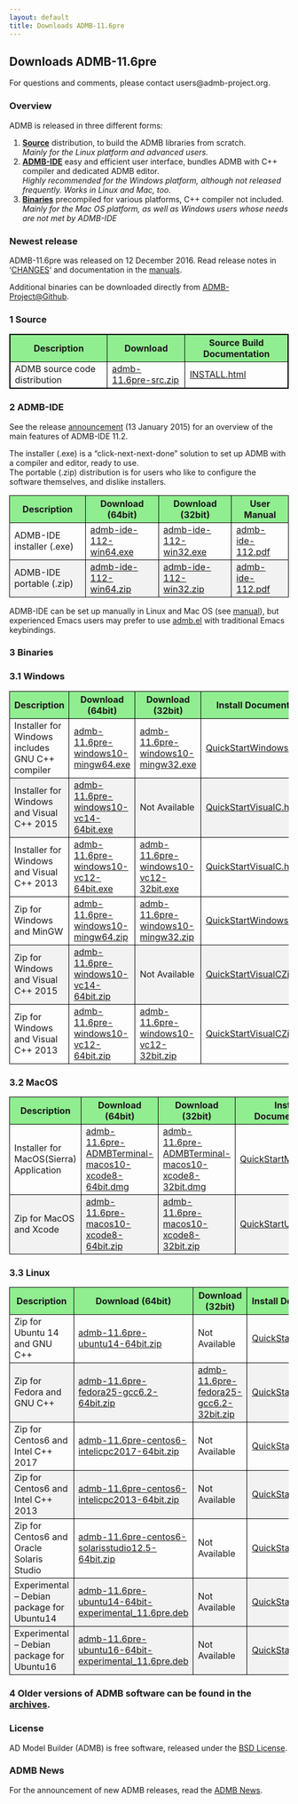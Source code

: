 ```yaml
---
layout: default
title: Downloads ADMB-11.6pre
---
```

<h2>Downloads ADMB-11.6pre</h2>

<p>For questions and comments, please contact users@admb-project.org.</p>
<h3>Overview</h3>
<p>ADMB is released in three different forms:</p>
<ol>
<li><a href="#source"><strong>Source</strong></a> distribution, to build the ADMB libraries from scratch.<br />
<em>Mainly for the Linux platform and advanced users.</em></li>
<li><a href="#admb-ide"><strong>ADMB-IDE</strong></a> easy and efficient user interface, bundles ADMB with C++ compiler and dedicated ADMB editor.<br />
<em>Highly recommended for the Windows platform, although not released frequently. Works in Linux and Mac, too.</em></li>
<li><a href="#binaries"><strong>Binaries</strong></a> precompiled for various platforms, C++ compiler not included.<br />
<em>Mainly for the Mac OS platform, as well as Windows users whose needs are not met by ADMB-IDE</em></li>
</ol>
<h3>Newest release</h3>
<p>ADMB-11.6pre was released on 12 December 2016.  Read release notes in &#8216;<a href="CHANGES.html">CHANGES</a>&#8216; and documentation in the <a href="https://github.com/admb-project/admb/releases/tag/admb-11.6pre/">manuals</a>.</p>
<p>Additional binaries can be downloaded directly from <a href="https://github.com/admb-project/admb/releases/tag/admb-11.6pre/">ADMB-Project@Github</a>.</p>
<h3><a name="source"></a>1  Source</h3>
<table style="border: 1px solid black;">
<tbody>
<tr>
<th style="background-color: lightgreen;border: 1px solid black;">Description</th>
<th style="background-color: lightgreen;border: 1px solid black;">Download</th>
<th style="background-color: lightgreen;border: 1px solid black;">Source Build Documentation</th>
</tr>
<tr>
<td style="border: 1px solid black;">ADMB source code distribution</td>
<td style="border: 1px solid black;"><a href="https://github.com/admb-project/admb/releases/download/admb-11.6pre/admb-11.6pre-src.zip">admb-11.6pre-src.zip</a></td>
<td style="border: 1px solid black;"><a href="INSTALL.html">INSTALL.html</a></td>
</tr>
</tbody>
</table>
<h3><a name="admb-ide"></a>2  ADMB-IDE</h3>
<p>See the release <a href="http://www.admb-project.org/2015/07/13/ADMB-IDE-11.2-released.html">announcement</a> (13 January 2015) for an overview of the main features of ADMB-IDE 11.2.</p>
<p>The installer (.exe) is a &#8220;click-next-next-done&#8221; solution to set up ADMB with a compiler and editor, ready to use.<br />
The portable (.zip) distribution is for users who like to configure the software themselves, and dislike installers.</p>
<table class="grid listing" summary="ADMB-IDE">
<tbody>
<tr>
<th style="background-color: lightgreen;border: 1px solid black;">Description</th>
<th style="background-color: lightgreen;border: 1px solid black;">Download (64bit)</th>
<th style="background-color: lightgreen;border: 1px solid black;">Download (32bit)</th>
<th style="background-color: lightgreen;border: 1px solid black;">User Manual</th>
</tr>
<tr>
<td style="border: 1px solid black;">ADMB-IDE installer (.exe)</td>
<td style="border: 1px solid black;"><a href="http://ftp.admb-project.org/admb-11.2/admb-ide-112-win64.exe">admb-ide-112-win64.exe</a></td>
<td style="border: 1px solid black;"><a href="http://ftp.admb-project.org/admb-11.2/admb-ide-112-win32.exe">admb-ide-112-win32.exe</a></td>
<td style="border: 1px solid black;"><a class="internal-link" href="/tools/admb-ide/manual.pdf">admb-ide-112.pdf</a></td>
</tr>
<tr>
<td style="background-color: #f2f2f2;border: 1px solid black;">ADMB-IDE portable (.zip)</td>
<td style="background-color: #f2f2f2;border: 1px solid black;"><a href="http://ftp.admb-project.org/admb-11.2/admb-ide-112-win64.zip">admb-ide-112-win64.zip</a></td>
<td style="background-color: #f2f2f2;border: 1px solid black;"><a href="http://ftp.admb-project.org/admb-11.2/admb-ide-112-win32.zip">admb-ide-112-win32.zip</a></td>
<td style="background-color: #f2f2f2;border: 1px solid black;"><a class="internal-link" href="/tools/admb-ide/manual.pdf">admb-ide-112.pdf</a></td>
</tr>
</tbody>
</table>
<p>ADMB-IDE can be set up manually in Linux and Mac OS (see <a class="internal-link" href="/tools/admb-ide/manual.pdf">manual</a>), but experienced Emacs users may prefer to use <a class="internal-link" href="/tools/editors/emacs/admb.el">admb.el</a> with traditional Emacs keybindings.</p>
<h3><a name="binaries"></a>3 Binaries</h3>
<h3>3.1  Windows</h3>
<table class="grid listing">
<tbody>
<tr>
<th style="background-color: lightgreen;border: 1px solid black;">Description</th>
<th style="background-color: lightgreen;border: 1px solid black;">Download (64bit)</th>
<th style="background-color: lightgreen;border: 1px solid black;">Download (32bit)</th>
<th style="background-color: lightgreen;border: 1px solid black;">Install Documentation</th>
</tr>
<tr>
<td style="border: 1px solid black;">Installer for Windows includes GNU C++ compiler</td>
<td style="border: 1px solid black;"><a href="https://github.com/admb-project/admb/releases/download/admb-11.6pre/admb-11.6pre-windows10-mingw64.exe">admb-11.6pre-windows10-mingw64.exe</a></td>
<td style="border: 1px solid black;"><a href="https://github.com/admb-project/admb/releases/download/admb-11.6pre/admb-11.6pre-windows10-mingw32.exe">admb-11.6pre-windows10-mingw32.exe</a></td>
<td style="border: 1px solid black;"><a href="QuickStartWindows.html">QuickStartWindows.html</a></td>
</tr>
<tr>
<td style="background-color: #f2f2f2;border: 1px solid black;">Installer for Windows and Visual C++ 2015</td>
<td style="background-color: #f2f2f2;border: 1px solid black;"><a href="https://github.com/admb-project/admb/releases/download/admb-11.6pre/admb-11.6pre-windows10-vc14-64bit.exe">admb-11.6pre-windows10-vc14-64bit.exe</a></td>
<td style="background-color: #f2f2f2;border: 1px solid black;">Not Available</td>
<td style="background-color: #f2f2f2;border: 1px solid black;"><a href="QuickStartVisualC.html">QuickStartVisualC.html</a></td>
</tr>
<tr>
<td style="border: 1px solid black;">Installer for Windows and Visual C++ 2013</td>
<td style="border: 1px solid black;"><a href="https://github.com/admb-project/admb/releases/download/admb-11.6pre/admb-11.6pre-windows10-vc12-64bit.exe">admb-11.6pre-windows10-vc12-64bit.exe</a></td>
<td style="border: 1px solid black;"><a href="https://github.com/admb-project/admb/releases/download/admb-11.6pre/admb-11.6pre-windows10-vc12-32bit.exe">admb-11.6pre-windows10-vc12-32bit.exe</a></td>
<td style="border: 1px solid black;"><a href="QuickStartVisualC.html">QuickStartVisualC.html</a></td>
</tr>
<tr>
<td style="border: 1px solid black;">Zip for Windows and MinGW</td>
<td style="border: 1px solid black;"><a href="https://github.com/admb-project/admb/releases/download/admb-11.6pre/admb-11.6pre-windows10-mingw64.zip">admb-11.6pre-windows10-mingw64.zip</a></td>
<td style="border: 1px solid black;"><a href="https://github.com/admb-project/admb/releases/download/admb-11.6pre/admb-11.6pre-windows10-mingw32.zip">admb-11.6pre-windows10-mingw32.zip</a></td>
<td style="border: 1px solid black;"><a href="QuickStartWindowsZip.html">QuickStartWindowsZip.html</a></td>
</tr>
<tr>
<td style="background-color: #f2f2f2;border: 1px solid black;">Zip for Windows and Visual C++ 2015</td>
<td style="background-color: #f2f2f2;border: 1px solid black;"><a href="https://github.com/admb-project/admb/releases/download/admb-11.6pre/admb-11.6pre-windows10-vc14-64bit.zip">admb-11.6pre-windows10-vc14-64bit.zip</a></td>
<td style="background-color: #f2f2f2;border: 1px solid black;">Not Available</td>
<td style="background-color: #f2f2f2;border: 1px solid black;"><a href="QuickStartVisualCZip.html">QuickStartVisualCZip.html</a></td>
</tr>
<tr>
<td style="border: 1px solid black;">Zip for Windows and Visual C++ 2013</td>
<td style="border: 1px solid black;"><a href="https://github.com/admb-project/admb/releases/download/admb-11.6pre/admb-11.6pre-windows10-vc12-64bit.zip">admb-11.6pre-windows10-vc12-64bit.zip</a></td>
<td style="border: 1px solid black;"><a href="https://github.com/admb-project/admb/releases/download/admb-11.6pre/admb-11.6pre-windows10-vc12-32bit.zip">admb-11.6pre-windows10-vc12-32bit.zip</a></td>
<td style="border: 1px solid black;"><a href="QuickStartVisualCZip.html">QuickStartVisualCZip.html</a></td>
</tr>
</tbody>
</table>
<h3>3.2  MacOS</h3>
<table class="grid listing">
<tbody>
<tr>
<th style="background-color: lightgreen;border: 1px solid black;">Description</th>
<th style="background-color: lightgreen;border: 1px solid black;">Download (64bit)</th>
<th style="background-color: lightgreen;border: 1px solid black;">Download (32bit)</th>
<th style="background-color: lightgreen;border: 1px solid black;">Install Documentation</th>
</tr>
<tr>
<td style="border: 1px solid black;">Installer for MacOS(Sierra) Application</td>
<td style="border: 1px solid black;"><a href="https://github.com/admb-project/admb/releases/download/admb-11.6pre/admb-11.6pre-ADMBTerminal-macos10-xcode8-64bit.dmg">admb-11.6pre-ADMBTerminal-macos10-xcode8-64bit.dmg</a></td>
<td style="border: 1px solid black;"><a href="https://github.com/admb-project/admb/releases/download/admb-11.6pre/admb-11.6pre-ADMBTerminal-macos10-xcode8-32bit.dmg">admb-11.6pre-ADMBTerminal-macos10-xcode8-32bit.dmg</a></td>
<td style="border: 1px solid black;"><a href="QuickStartMacOS.html">QuickStartMacOS.html</a></td>
</tr>
<tr>
<td style="background-color: #f2f2f2;border: 1px solid black;">Zip for MacOS and Xcode</td>
<td style="background-color: #f2f2f2;border: 1px solid black;"><a href="https://github.com/admb-project/admb/releases/download/admb-11.6pre/admb-11.6pre-macos10-xcode8-64bit.zip">admb-11.6pre-macos10-xcode8-64bit.zip</a></td>
<td style="background-color: #f2f2f2;border: 1px solid black;"><a href="https://github.com/admb-project/admb/releases/download/admb-11.6pre/admb-11.6pre-macos10-xcode8-32bit.zip">admb-11.6pre-macos10-xcode8-32bit.zip</a></td>
<td style="background-color: #f2f2f2;border: 1px solid black;"><a href="QuickStartUnix.html">QuickStartUnix.html</a></td>
</tr>
</tbody>
</table>
<h3>3.3  Linux</h3>
<table class="grid listing">
<tbody>
<tr>
<th style="background-color: lightgreen;border: 1px solid black;">Description</th>
<th style="background-color: lightgreen;border: 1px solid black;">Download (64bit)</th>
<th style="background-color: lightgreen;border: 1px solid black;">Download (32bit)</th>
<th style="background-color: lightgreen;border: 1px solid black;">Install Documentation</th>
</tr>
<tr>
<td style="border: 1px solid black;">Zip for Ubuntu 14 and GNU C++</td>
<td style="border: 1px solid black;"><a href="https://github.com/admb-project/admb/releases/download/admb-11.6pre/admb-11.6pre-ubuntu14-64bit.zip">admb-11.6pre-ubuntu14-64bit.zip</a></td>
<td style="border: 1px solid black;">Not Available</td>
<td style="border: 1px solid black;"><a href="QuickStartUnix.html">QuickStartUnix.html</a></td>
</tr>
<tr>
<td style="background-color: #f2f2f2;border: 1px solid black;">Zip for Fedora and GNU C++</td>
<td style="background-color: #f2f2f2;border: 1px solid black;"><a href="https://github.com/admb-project/admb/releases/download/admb-11.6pre/admb-11.6pre-fedora25-gcc6.2-64bit.zip">admb-11.6pre-fedora25-gcc6.2-64bit.zip</a></td>
<td style="background-color: #f2f2f2;border: 1px solid black;"><a href="https://github.com/admb-project/admb/releases/download/admb-11.6pre/admb-11.6pre-fedora25-gcc6.2-32bit.zip">admb-11.6pre-fedora25-gcc6.2-32bit.zip</a></td>
<td style="background-color: #f2f2f2;border: 1px solid black;"><a href="QuickStartUnix.html">QuickStartUnix.html</a></td>
</tr>
<tr>
<td style="border: 1px solid black;">Zip for Centos6 and Intel C++ 2017</td>
<td style="border: 1px solid black;"><a href="https://github.com/admb-project/admb/releases/download/admb-11.6pre/admb-11.6pre-centos6-intelicpc2017-64bit.zip">admb-11.6pre-centos6-intelicpc2017-64bit.zip</a></td>
<td style="border: 1px solid black;">Not Available</td>
<td style="border: 1px solid black;"><a href="QuickStartUnix.html">QuickStartUnix.html</a></td>
</tr>
<tr>
<td style="background-color: #f2f2f2;border: 1px solid black;">Zip for Centos6 and Intel C++ 2013</td>
<td style="background-color: #f2f2f2;border: 1px solid black;"><a href="https://github.com/admb-project/admb/releases/download/admb-11.6pre/admb-11.6pre-centos6-intelicpc2013-64bit.zip">admb-11.6pre-centos6-intelicpc2013-64bit.zip</a></td>
<td style="background-color: #f2f2f2;border: 1px solid black;">Not Available</td>
<td style="background-color: #f2f2f2;border: 1px solid black;"><a href="QuickStartUnix.html">QuickStartUnix.html</a></td>
</tr>
<tr>
<td style="border: 1px solid black;">Zip for Centos6 and Oracle Solaris Studio</td>
<td style="border: 1px solid black;"><a href="https://github.com/admb-project/admb/releases/download/admb-11.6pre/admb-11.6pre-centos6-solarisstudio12.5-64bit.zip">admb-11.6pre-centos6-solarisstudio12.5-64bit.zip</a></td>
<td style="border: 1px solid black;">Not Available</td>
<td style="border: 1px solid black;"><a href="QuickStartUnix.html">QuickStartUnix.html</a></td>
</tr>
<tr>
<td style="background-color: #f2f2f2;border: 1px solid black;">Experimental &#8211; Debian package for Ubuntu14</td>
<td style="background-color: #f2f2f2;border: 1px solid black;"><a href="https://github.com/admb-project/admb/releases/download/admb-11.6pre/admb-11.6pre-ubuntu14-64bit_11.6pre.deb">admb-11.6pre-ubuntu14-64bit-experimental_11.6pre.deb</a></td>
<td style="background-color: #f2f2f2;border: 1px solid black;">Not Available</td>
<td style="background-color: #f2f2f2;border: 1px solid black;"><a href="QuickStartUbuntu.html">QuickStartUbuntu.html</a></td>
</tr>
<tr>
<td style="background-color: #f2f2f2;border: 1px solid black;">Experimental &#8211; Debian package for Ubuntu16</td>
<td style="background-color: #f2f2f2;border: 1px solid black;"><a href="https://github.com/admb-project/admb/releases/download/admb-11.6pre/admb-11.6pre-ubuntu16-64bit_11.6pre.deb">admb-11.6pre-ubuntu16-64bit-experimental_11.6pre.deb</a></td>
<td style="background-color: #f2f2f2;border: 1px solid black;">Not Available</td>
<td style="background-color: #f2f2f2;border: 1px solid black;"><a href="QuickStartUbuntu.html">QuickStartUbuntu.html</a></td>
</tr>
</tbody>
</table>
<h3></h3>
<h3>4 Older versions of ADMB software can be found in the <a href="https://github.com/admb-project/admb/releases/">archives</a>.</h3>
<h3>License</h3>
<p>AD Model Builder (ADMB) is free software, released under the <a href="https://raw.githubusercontent.com/admb-project/admb/master/LICENSE.txt">BSD License</a>.</p>
<h3>ADMB News</h3>
<p>For the announcement of new ADMB releases, read the <a href="http://www.admb-project.org/news/">ADMB News</a>.</p>

